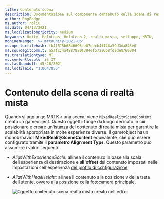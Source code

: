 ```yaml
---
title: Contenuto scena
description: Documentazione sul componente contenuto della scena di realtà mista
author: RogPodge
ms.author: roliu
ms.date: 04/13/2021
ms.localizationpriority: medium
keywords: Unity, HoloLens, HoloLens 2, realtà mista, sviluppo, MRTK,
monikerRange: '>= mrtkunity-2021-05'
ms.openlocfilehash: fb4f575b6846695de07decb49146a59d3da843e0
ms.sourcegitcommit: a5afc24a4887880e394ef57216b8fd9de9760004
ms.translationtype: MT
ms.contentlocale: it-IT
ms.lasthandoff: 05/28/2021
ms.locfileid: "110647855"
---
```

# <a name="mixed-reality-scene-content"></a>Contenuto della scena di realtà mista

Quando si aggiunge MRTK a una scena, viene `MixedRealitySceneContent` creato un gameobject. Questo oggetto funge da luogo dedicato in cui posizionare e creare un'istanza del contenuto di realtà mista per garantire la scalabilità appropriata in molte esperienze diverse. Il gameobject ha un monobehavior **MixedRealitySceneContent** equivalente, che può essere configurato tramite il **parametro Alignment Type.** Questo parametro può assumere i valori seguenti.

* *AlignWithExperienceScale:* allinea il contenuto  in base alla scala dell'esperienza di destinazione e **all'offset** del contenuto impostati nelle impostazioni dell'esperienza [del profilo di configurazione](experience-settings.md)
* *AlignWithHeadHeight:* allinea il contenuto alla posizione y della testa dell'utente, ovvero alla posizione della fotocamera principale.


  ![Oggetto contenuto scena realtà mista creato nell'editor](../images/experience-settings/MixedRealitySceneContent.png)